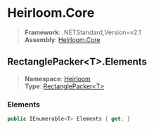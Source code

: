 # Heirloom.Core

> **Framework**: .NETStandard,Version=v2.1  
> **Assembly**: [Heirloom.Core][0]  

## RectanglePacker\<T>.Elements

> **Namespace**: [Heirloom][0]  
> **Type**: [RectanglePacker\<T>][1]  

### Elements

```cs
public IEnumerable<T> Elements { get; }
```

[0]: ../../../Heirloom.Core.md
[1]: ../RectanglePacker[T].md
